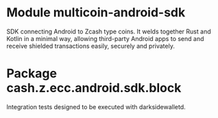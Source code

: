 # Module multicoin-android-sdk

SDK connecting Android to Zcash type coins. It welds together Rust and Kotlin in a minimal way, allowing third-party Android apps to send and receive shielded transactions easily, securely and privately.

# Package cash.z.ecc.android.sdk.block

Integration tests designed to be executed with darksidewalletd.
